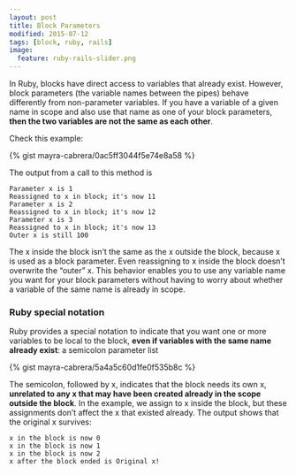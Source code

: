 ```yaml
---
layout: post
title: Block Parameters
modified: 2015-07-12
tags: [block, ruby, rails]
image:
  feature: ruby-rails-slider.png
---
```


In Ruby, blocks have direct access to variables that already exist. However, block parameters (the variable names between the pipes) behave differently from non-parameter variables. If you have a variable of a given name in scope and also use that name as one of your block parameters, **then the two variables are not the same as each other**.

Check this example: 

{% gist mayra-cabrera/0ac5ff3044f5e74e8a58 %}

The output from a call to this method is

    Parameter x is 1
    Reassigned to x in block; it's now 11
    Parameter x is 2
    Reassigned to x in block; it's now 12
    Parameter x is 3
    Reassigned to x in block; it's now 13
    Outer x is still 100

The x inside the block isn’t the same as the x outside the block, because x is used as a block parameter. Even reassigning to x inside the block doesn’t overwrite the “outer” x. This behavior enables you to use any variable name you want for your block parameters without having to worry about whether a variable of the same name is already in scope.

### Ruby special notation 

Ruby provides a special notation to indicate that you want one or more variables to be local to the block, **even if variables with the same name already exist**: a semicolon parameter list

{% gist mayra-cabrera/5a4a5c60d1fe0f535b8c %}

The semicolon, followed by x, indicates that the block needs its own x, **unrelated to any x that may have been created already in the scope outside the block**. In the example, we assign to x inside the block, but these assignments don’t affect the x that
existed already. The output shows that the original x survives:

    x in the block is now 0
    x in the block is now 1
    x in the block is now 2
    x after the block ended is Original x!